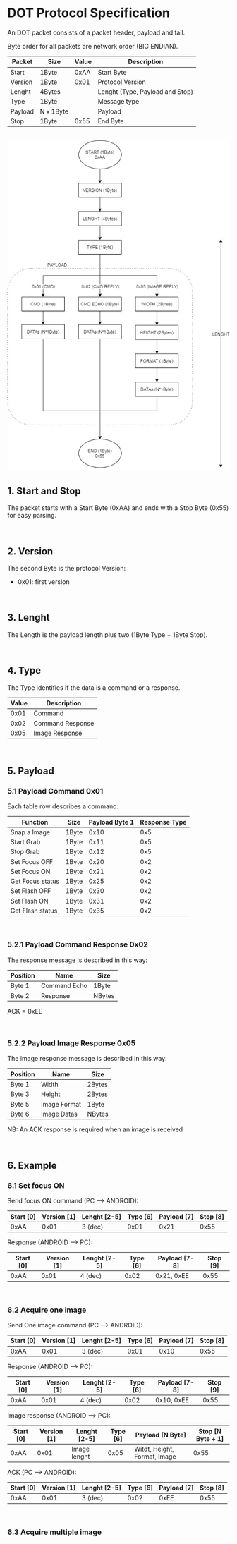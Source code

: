 # DOT Protocol Specification


An DOT packet consists of a packet header, payload and tail.

Byte order for all packets are network order (BIG ENDIAN).


| Packet        | Size          | Value         | Description       |
| ------------- | ------------- | ------------- | ----------------- |
| Start         | 1Byte         | 0xAA          | Start Byte        |
| Version       | 1Byte         | 0x01          | Protocol Version  |
| Lenght        | 4Bytes        |               | Lenght (Type, Payload and Stop) |
| Type          | 1Byte         |               | Message type      |
| Payload       | N x 1Byte     |               | Payload           |
| Stop          | 1Byte         | 0x55          | End Byte          |

<br>

<img src=https://github.com/edodm85/DOT_Protocol_Specification/blob/master/Resources/flowchart_v1.jpg >

<br>


## 1. Start and Stop

The packet starts with a Start Byte (0xAA) and ends with a Stop Byte (0x55) for easy parsing.

<br>

## 2. Version

The second Byte is the protocol Version: 
* 0x01: first version

<br>

## 3. Lenght

The Length is the payload length plus two (1Byte Type + 1Byte Stop).

<br>

## 4. Type

The Type identifies if the data is a command or a response.

| Value         | Description      |
| ------------- | ---------------- |
| 0x01          | Command          |
| 0x02          | Command Response |
| 0x05          | Image Response   |

<br>

## 5. Payload

### 5.1 Payload Command 0x01

Each table row describes a command:

| Function      	     | Size          | Payload Byte 1       | Response Type | 
| ------------- 	     | ------------- | -------------        | ------------- |
| Snap a Image  	     | 1Byte         | 0x10                 | 0x5           |
| Start Grab    	     | 1Byte         | 0x11                 | 0x5           |
| Stop Grab     	     | 1Byte         | 0x12                 | 0x5           |
| Set Focus OFF        | 1Byte         | 0x20                 | 0x2           |
| Set Focus ON         | 1Byte         | 0x21                 | 0x2           |
| Get Focus status     | 1Byte         | 0x25                 | 0x2           |
| Set Flash OFF        | 1Byte         | 0x30                 | 0x2           |
| Set Flash ON         | 1Byte         | 0x31                 | 0x2           |
| Get Flash status     | 1Byte         | 0x35                 | 0x2           |

<br>

### 5.2.1 Payload Command Response 0x02

The response message is described in this way:

| Position      | Name             | Size          |
| ------------- | ---------------- | ------------- |
| Byte 1        | Command Echo     | 1Byte         | 
| Byte 2        | Response         | NBytes        |


ACK = 0xEE

<br>

### 5.2.2 Payload Image Response 0x05

The image response message is described in this way:

| Position      | Name             | Size          |
| ------------- | ---------------- | ------------- |
| Byte 1        | Width            | 2Bytes        | 
| Byte 3        | Height           | 2Bytes        | 
| Byte 5        | Image Format     | 1Byte         | 
| Byte 6        | Image Datas      | NBytes        | 

NB: An ACK response is required when an image is received

<br>

## 6. Example

### 6.1 Set focus ON

Send focus ON command (PC --> ANDROID):

| Start [0]  | Version [1]   | Lenght [2-5]  | Type [6] | Payload [7]   | Stop [8]    |
| ---------- | ------------  | -----------   | -------- | ---------     | -------     |
| 0xAA       | 0x01          | 3 (dec)       | 0x01     | 0x21          | 0x55        |

Response (ANDROID --> PC):

| Start [0]  | Version [1]   | Lenght [2-5]  | Type [6] | Payload [7-8]   | Stop [9]    |
| ---------- | ------------  | -----------   | -------- | ---------       | -------     |
| 0xAA       | 0x01          | 4 (dec)       | 0x02     | 0x21, 0xEE      | 0x55        |



<br>

### 6.2 Acquire one image

Send One image command (PC --> ANDROID):

| Start [0]  | Version [1]   | Lenght [2-5]  | Type [6] | Payload [7]   | Stop [8]    |
| ---------- | ------------  | -----------   | -------- | ---------     | -------     |
| 0xAA       | 0x01          | 3 (dec)       | 0x01     | 0x10          | 0x55        |

Response (ANDROID --> PC):

| Start [0]  | Version [1]   | Lenght [2-5]  | Type [6] | Payload [7-8]   | Stop [9]    |
| ---------- | ------------  | -----------   | -------- | ---------       | -------     |
| 0xAA       | 0x01          | 4 (dec)       | 0x02     | 0x10, 0xEE      | 0x55        |

Image response (ANDROID --> PC):

| Start [0]  | Version [1]   | Lenght [2-5]  | Type [6] | Payload [N Byte]                | Stop [N Byte + 1]     |
| ---------- | ------------  | -----------   | -------- | ---------                       | -------               |
| 0xAA       | 0x01          | Image lenght  | 0x05     | Witdt, Height, Format, Image    | 0x55                  |

ACK (PC --> ANDROID):

| Start [0]  | Version [1]   | Lenght [2-5]  | Type [6] | Payload [7]   | Stop [8]    |
| ---------- | ------------  | -----------   | -------- | ---------     | -------     |
| 0xAA       | 0x01          | 3 (dec)       | 0x02     | 0xEE          | 0x55        |

<br>

### 6.3 Acquire multiple image

